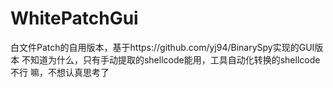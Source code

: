 # WhitePatchGui
白文件Patch的自用版本，基于https://github.com/yj94/BinarySpy实现的GUI版本   不知道为什么，只有手动提取的shellcode能用，工具自动化转换的shellcode不行   嘛，不想认真思考了

